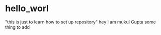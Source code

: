 # hello_worl
"this is just to learn how to set up repository"
hey i am mukul Gupta
some thing to add 
